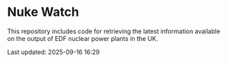 # Nuke Watch

This repository includes code for retrieving the latest information available on the output of EDF nuclear power plants in the UK.

Last updated: 2025-09-16 16:29